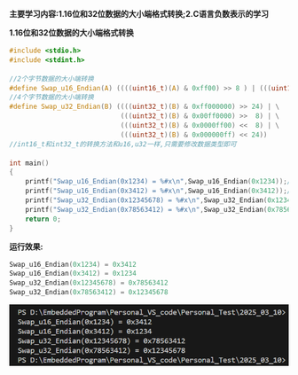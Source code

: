 **主要学习内容:1.16位和32位数据的大小端格式转换;2.C语言负数表示的学习**

**1.16位和32位数据的大小端格式转换**

```c
#include <stdio.h>
#include <stdint.h>

//2个字节数据的大小端转换
#define Swap_u16_Endian(A) ((((uint16_t)(A) & 0xff00) >> 8 ) | (((uint16_t)(A) & 0x00ff) << 8 ))
//4个字节数据的大小端转换
#define Swap_u32_Endian(B) ((((uint32_t)(B) & 0xff000000) >> 24) | \
                            (((uint32_t)(B) & 0x00ff0000) >>  8) | \
                            (((uint32_t)(B) & 0x0000ff00) <<  8) | \
                            (((uint32_t)(B) & 0x000000ff) << 24))
//int16_t和int32_t的转换方法和u16,u32一样,只需要修改数据类型即可

int main()
{
    printf("Swap_u16_Endian(0x1234) = %#x\n",Swap_u16_Endian(0x1234));//16位数据0x1234大端转小端
    printf("Swap_u16_Endian(0x3412) = %#x\n",Swap_u16_Endian(0x3412));//16位数据0x1234小端转大端
    printf("Swap_u32_Endian(0x12345678) = %#x\n",Swap_u32_Endian(0x12345678));//32位数据0x12345678小端转大端
    printf("Swap_u32_Endian(0x78563412) = %#x\n",Swap_u32_Endian(0x78563412);//32位数据0x78563412小端转大端
    return 0;
}

```

**运行效果:**

```c
Swap_u16_Endian(0x1234) = 0x3412
Swap_u16_Endian(0x3412) = 0x1234
Swap_u32_Endian(0x12345678) = 0x78563412
Swap_u32_Endian(0x78563412) = 0x12345678
```

![](https://github.com/Jo-Jolyne/My_Own_Project/blob/main/Pictures/20250310_DataEndian.png)
